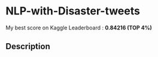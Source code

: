 # NLP-with-Disaster-tweets

My best score on Kaggle Leaderboard : **0.84216 (TOP 4%)**

## Description
